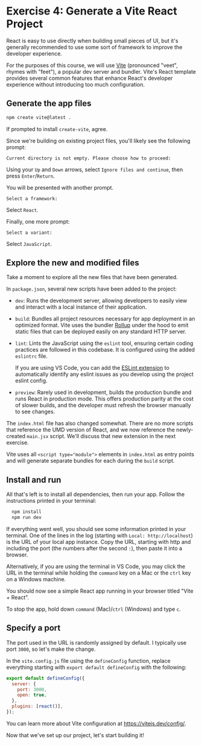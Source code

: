 # Exercise 4: Generate a Vite React Project

React is easy to use directly when building small pieces of UI, but it's generally recommended to use some sort of framework to improve the developer experience.

For the purposes of this course, we will use [Vite](https://vitejs.dev/) (pronounced "veet", rhymes with "feet"), a popular dev server and bundler. Vite's React template provides several common features that enhance React's developer experience without introducing too much configuration.

## Generate the app files

```bash
npm create vite@latest .
```

If prompted to install `create-vite`, agree.

Since we're building on existing project files, you'll likely see the following prompt:

```
Current directory is not empty. Please choose how to proceed:
```

Using your `Up` and `Down` arrows, select `Ignore files and continue`, then press `Enter`/`Return`.

You will be presented with another prompt.

```
Select a framework:
```

Select `React`.

Finally, one more prompt:

```
Select a variant:
```

Select `JavaScript`.

## Explore the new and modified files

Take a moment to explore all the new files that have been generated.

In `package.json`, several new scripts have been added to the project:

- `dev`: Runs the development server, allowing developers to easily view and interact with a local instance of their application.

- `build`: Bundles all project resources necessary for app deployment in an optimized format. Vite uses the bundler [Rollup](https://rollupjs.org/) under the hood to emit static files that can be deployed easily on any standard HTTP server.

- `lint`: Lints the JavaScript using the `eslint` tool, ensuring certain coding practices are followed in this codebase. It is configured using the added `eslintrc` file.

    If you are using VS Code, you can add the [ESLint extension](https://marketplace.visualstudio.com/items?itemName=dbaeumer.vscode-eslint) to automatically identify any eslint issues as you develop using the project eslint config.

- `preview`: Rarely used in development, builds the production bundle and runs React in production mode. This offers production parity at the cost of slower builds, and the developer must refresh the browser manually to see changes.

The `index.html` file has also changed somewhat. There are no more scripts that reference the UMD version of React, and we now reference the newly-created `main.jsx` script. We'll discuss that new extension in the next exercise.

Vite uses all `<script type="module">` elements in `index.html` as entry points and will generate separate bundles for each during the `build` script.

## Install and run

All that's left is to install all dependencies, then run your app. Follow the instructions printed in your terminal:

```bash
  npm install
  npm run dev
```

If everything went well, you should see some information printed in your terminal. One of the lines in the log (starting with `Local: http://localhost`) is the URL of your local app instance. Copy the URL, starting with http and including the port (the numbers after the second `:`), then paste it into a browser.

Alternatively, if you are using the terminal in VS Code, you may click the URL in the terminal while holding the `command` key on a Mac or the `ctrl` key on a Windows machine.

You should now see a simple React app running in your browser titled "Vite + React".

To stop the app, hold down `command` (Mac)/`ctrl` (Windows) and type `c`.

## Specify a port

The port used in the URL is randomly assigned by default. I typically use port `3000`, so let's make the change.

In the `vite.config.js` file using the `defineConfig` function, replace everything starting with `export default defineConfig` with the following:

```js
export default defineConfig({
  server: {
    port: 3000,
    open: true,
  },
  plugins: [react()],
});
```

You can learn more about Vite configuration at https://vitejs.dev/config/.

Now that we've set up our project, let's start building it!
